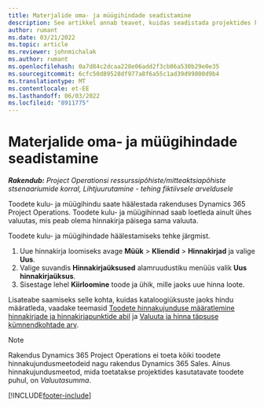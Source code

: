 ```yaml
---
title: Materjalide oma- ja müügihindade seadistamine
description: See artikkel annab teavet, kuidas seadistada projektides kasutatavate materjalide kulu- ja müügihindu.
author: rumant
ms.date: 03/21/2022
ms.topic: article
ms.reviewer: johnmichalak
ms.author: rumant
ms.openlocfilehash: 0a7d84c2dcaa228e06add2f3cb06a530b29e0e35
ms.sourcegitcommit: 6cfc50d89528df977a8f6a55c1ad39d99800d9b4
ms.translationtype: MT
ms.contentlocale: et-EE
ms.lasthandoff: 06/03/2022
ms.locfileid: "8911775"
---
```

# <a name="set-up-cost-and-sales-rates-for-materials"></a>Materjalide oma- ja müügihindade seadistamine

_**Rakendub:** Project Operationsi ressurssipõhiste/mitteaktsiapõhiste stsenaariumide korral,  Lihtjuurutamine - tehing fiktiivsele arveldusele_

Toodete kulu- ja müügihindu saate häälestada rakenduses Dynamics 365 Project Operations. Toodete kulu- ja müügihinnad saab loetleda ainult ühes valuutas, mis peab olema hinnakirja päisega sama valuuta.

Toodete kulu- ja müügihindade häälestamiseks tehke järgmist. 

1. Uue hinnakirja loomiseks avage **Müük** > **Kliendid** > **Hinnakirjad** ja valige **Uus**. 
2. Valige suvandis **Hinnakirjaüksused** alamruudustiku menüüs valik **Uus hinnakirjaüksus**. 
3. Sisestage lehel **Kiirloomine** toode ja ühik, mille jaoks uue hinna loote.

Lisateabe saamiseks selle kohta, kuidas kataloogiüksuste jaoks hindu määratleda, vaadake teemasid [Toodete hinnakujunduse määratlemine hinnakirjade ja hinnakirjapunktide abil](/dynamics365/sales/create-price-lists-price-list-items-define-pricing-products) ja [Valuuta ja hinna täpsuse kümnendkohtade arv](/dynamics365/sales/decimal-precision-currency-pricing).
> [!NOTE]
> Rakendus Dynamics 365 Project Operations ei toeta kõiki toodete hinnakujundusmeetodeid nagu rakendus Dynamics 365 Sales. Ainus hinnakujundusmeetod, mida toetatakse projektides kasutatavate toodete puhul, on *Valuutasumma*.


[!INCLUDE[footer-include](../includes/footer-banner.md)]

